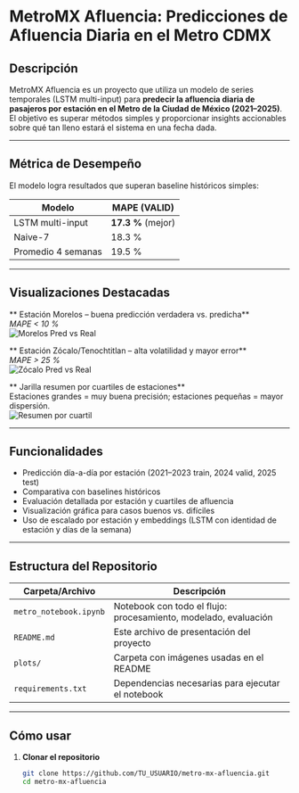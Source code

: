 # MetroMX Afluencia: Predicciones de Afluencia Diaria en el Metro CDMX

##  Descripción

MetroMX Afluencia es un proyecto que utiliza un modelo de series temporales (LSTM multi-input) para **predecir la afluencia diaria de pasajeros por estación en el Metro de la Ciudad de México (2021–2025)**. El objetivo es superar métodos simples y proporcionar insights accionables sobre qué tan lleno estará el sistema en una fecha dada.

---

##  Métrica de Desempeño

El modelo logra resultados que superan baseline históricos simples:

| Modelo              | MAPE (VALID)        |
|---------------------|---------------------|
| LSTM multi-input    | **17.3 %** (mejor)  |
| Naive-7             | 18.3 %              |
| Promedio 4 semanas  | 19.5 %              |

---

##  Visualizaciones Destacadas

** Estación Morelos – buena predicción verdadera vs. predicha**  
*MAPE < 10 %*  
![Morelos Pred vs Real](ruta/a/your_plot_morelos.png)

** Estación Zócalo/Tenochtitlan – alta volatilidad y mayor error**  
*MAPE > 25 %*  
![Zócalo Pred vs Real](ruta/a/your_plot_zocalo.png)

** Jarilla resumen por cuartiles de estaciones**  
Estaciones grandes = muy buena precisión; estaciones pequeñas = mayor dispersión.  
![Resumen por cuartil](ruta/a/your_quartile_summary_plot.png)

---

##  Funcionalidades

- Predicción día-a-día por estación (2021–2023 train, 2024 valid, 2025 test)  
- Comparativa con baselines históricos  
- Evaluación detallada por estación y cuartiles de afluencia  
- Visualización gráfica para casos buenos vs. difíciles  
- Uso de escalado por estación y embeddings (LSTM con identidad de estación y días de la semana)

---

##  Estructura del Repositorio

| Carpeta/Archivo                    | Descripción |
|-----------------------------------|-------------|
| `metro_notebook.ipynb`            | Notebook con todo el flujo: procesamiento, modelado, evaluación |
| `README.md`                       | Este archivo de presentación del proyecto |
| `plots/`                          | Carpeta con imágenes usadas en el README |
| `requirements.txt`                | Dependencias necesarias para ejecutar el notebook |

---

##  Cómo usar

1. **Clonar el repositorio**  
   ```bash
   git clone https://github.com/TU_USUARIO/metro-mx-afluencia.git
   cd metro-mx-afluencia
